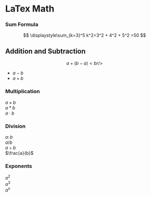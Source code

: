 # LaTex Math
### Sum Formula
$$
\displaystyle\sum_{k=3}^5 k^2=3^2 + 4^2 + 5^2 =50
$$
## Addition and Subtraction
$$ 
a+(b-a) <br />
$$
* $a-b$ <br /> 
* $a+b$
### Multiplication
$a \times b$ <br />
$a \ast b$ <br />
$a \cdot b$
### Division
$a \colon b$ <br />
$a / b$ <br />
$a \div b$ <br />
$\frac{a}{b}$
### Exponents
$a^2$ <br />
$a^3$ <br />
$a^n$

